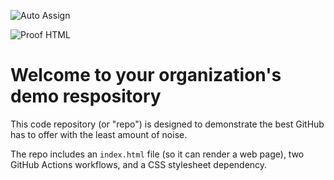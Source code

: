 ![Auto Assign](https://github.com/TarseabTaya/demo-repository/actions/workflows/auto-assign.yml/badge.svg)

![Proof HTML](https://github.com/TarseabTaya/demo-repository/actions/workflows/proof-html.yml/badge.svg)

# Welcome to your organization's demo respository
This code repository (or "repo") is designed to demonstrate the best GitHub has to offer with the least amount of noise.

The repo includes an `index.html` file (so it can render a web page), two GitHub Actions workflows, and a CSS stylesheet dependency.
